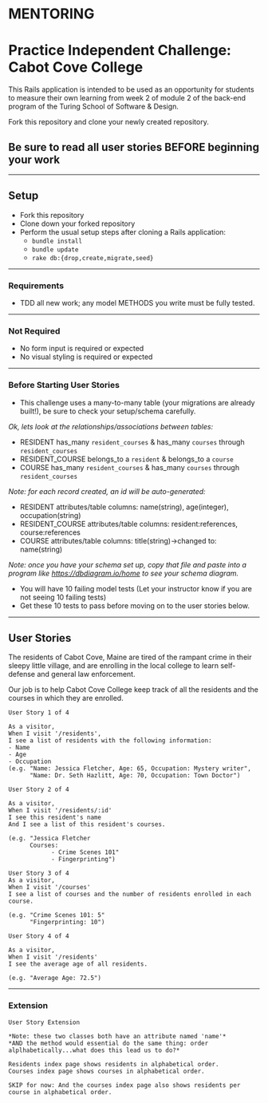 # MENTORING 

# Practice Independent Challenge: Cabot Cove College

This Rails application is intended to be used as an opportunity for students to measure their own learning from week 2 of module 2 of the back-end program of the Turing School of Software & Design.

Fork this repository and clone your newly created repository.

## Be sure to read all user stories BEFORE beginning your work
---

## Setup

* Fork this repository
* Clone down your forked repository
* Perform the usual setup steps after cloning a Rails application:
  - `bundle install`
  - `bundle update`
  - `rake db:{drop,create,migrate,seed}`
---

### Requirements

* TDD all new work; any model METHODS you write must be fully tested.
---
### Not Required

* No form input is required or expected
* No visual styling is required or expected
---
### Before Starting User Stories

* This challenge uses a many-to-many table (your migrations are already built!), be sure to check your setup/schema carefully.

*Ok, lets look at the relationships/associations between tables:*
- RESIDENT has_many `resident_courses` & has_many `courses` through `resident_courses`
- RESIDENT_COURSE belongs_to a `resident` & belongs_to a `course`
- COURSE has_many `resident_courses` & has_many `courses` through `resident_courses`

*Note: for each record created, an id will be auto-generated:*
- RESIDENT attributes/table columns: name(string), age(integer), occupation(string)
- RESIDENT_COURSE attributes/table columns: resident:references, course:references
- COURSE attributes/table columns: title(string)->changed to: name(string)

*Note: once you have your schema set up, copy that file and paste into a program like <https://dbdiagram.io/home> to see your schema diagram.*

* You will have 10 failing model tests (Let your instructor know if you are not seeing 10 failing tests)
* Get these 10 tests to pass before moving on to the user stories below.

---

## User Stories
The residents of Cabot Cove, Maine are tired of the rampant crime in their sleepy little village, and are enrolling in the local college to learn self-defense and general law enforcement. 

Our job is to help Cabot Cove College keep track of all the residents and the courses in which they are enrolled. 


```
User Story 1 of 4

As a visitor,
When I visit '/residents',
I see a list of residents with the following information:
- Name
- Age
- Occupation
(e.g. "Name: Jessica Fletcher, Age: 65, Occupation: Mystery writer", 
      "Name: Dr. Seth Hazlitt, Age: 70, Occupation: Town Doctor")
```

```
User Story 2 of 4

As a visitor,
When I visit '/residents/:id'
I see this resident's name
And I see a list of this resident's courses.

(e.g. "Jessica Fletcher
      Courses:
            - Crime Scenes 101"
            - Fingerprinting")
```

```
User Story 3 of 4
As a visitor,
When I visit '/courses'
I see a list of courses and the number of residents enrolled in each course.

(e.g. "Crime Scenes 101: 5"
      "Fingerprinting: 10")
```

```
User Story 4 of 4

As a visitor,
When I visit '/residents'
I see the average age of all residents.

(e.g. "Average Age: 72.5")
```
---
### Extension
```
User Story Extension

*Note: these two classes both have an attribute named 'name'*
*AND the method would essential do the same thing: order alplhabetically...what does this lead us to do?*

Residents index page shows residents in alphabetical order.
Courses index page shows courses in alphabetical order.

SKIP for now: And the courses index page also shows residents per course in alphabetical order.

